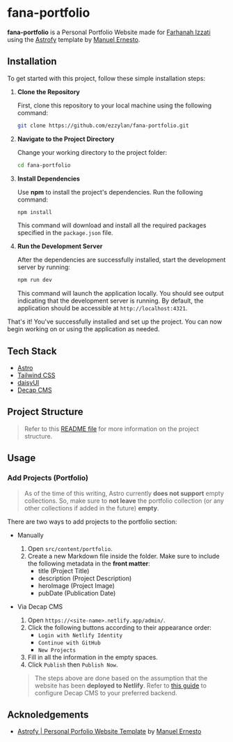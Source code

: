# fana-portfolio

**fana-portfolio** is a Personal Portfolio Website made for [Farhanah Izzati](https://github.com/farhanahizzati) using the [Astrofy](https://astro.build/themes/details/astrofy/) template by [Manuel Ernesto](https://github.com/manuelernestog).

## Installation

To get started with this project, follow these simple installation steps:

1. **Clone the Repository**

    First, clone this repository to your local machine using the following command:

    ```bash
    git clone https://github.com/ezzylan/fana-portfolio.git
    ```

2. **Navigate to the Project Directory**

    Change your working directory to the project folder:

    ```bash
    cd fana-portfolio
    ```

3. **Install Dependencies**

    Use **npm** to install the project's dependencies. Run the following command:

    ```bash
    npm install
    ```

    This command will download and install all the required packages specified in the `package.json` file.

4. **Run the Development Server**

    After the dependencies are successfully installed, start the development server by running:

    ```bash
    npm run dev
    ```

    This command will launch the application locally. You should see output indicating that the development server is running. By default, the application should be accessible at `http://localhost:4321`.

That's it! You've successfully installed and set up the project. You can now begin working on or using the application as needed.

## Tech Stack

-   [Astro](https://astro.build)
-   [Tailwind CSS](https://tailwindcss.com/)
-   [daisyUI](https://daisyui.com/)
-   [Decap CMS](https://decapcms.org/)

## Project Structure

> Refer to this [README file](https://github.com/manuelernestog/astrofy/blob/main/README.md) for more information on the project structure.

## Usage

### Add Projects (Portfolio)

> As of the time of this writing, Astro currently **does not support** empty collections. So, make sure to **not leave** the portfolio collection (or any other collections if added in the future) **empty**.

There are two ways to add projects to the portfolio section:

-   Manually

    1. Open `src/content/portfolio`.
    2. Create a new Markdown file inside the folder. Make sure to include the following metadata in the **front matter**:
        - title (Project Title)
        - description (Project Description)
        - heroImage (Project Image)
        - pubDate (Publication Date)

-   Via Decap CMS

    1. Open `https://<site-name>.netlify.app/admin/`.
    2. Click the following buttons according to their appearance order:
        - `Login with Netlify Identity`
        - `Continue with GitHub`
        - `New Projects`
    3. Fill in all the information in the empty spaces.
    4. Click `Publish` then `Publish Now`.

    > The steps above are done based on the assumption that the website has been **deployed to Netlify**. Refer to [this guide](https://decapcms.org/docs/add-to-your-site/) to configure Decap CMS to your preferred backend.

## Acknoledgements

-   [Astrofy | Personal Porfolio Website Template](https://astro.build/themes/details/astrofy/) by [Manuel Ernesto](https://github.com/manuelernestog)
